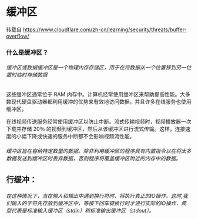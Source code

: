 # 缓冲区

转载自 https://www.cloudflare.com/zh-cn/learning/security/threats/buffer-overflow/ 

### 什么是缓冲区？

###### 缓冲区或数据缓冲区是一个物理内存存储区，用于在将数据从一个位置移到另一位置时临时存储数据

这些缓冲区通常位于 RAM 内存中。计算机经常使用缓冲区来帮助提高性能。大多数现代硬盘驱动器都利用缓冲的优势来有效地访问数据，并且许多在线服务也使用缓冲区。

[^RAM]: RAM（发音同ram），是指**随机存取存储器（random access memory，RAM）又称作“随机存储器”，是与CPU直接交换数据的内部存储器，也叫主存(内存)**。 它可以随时读写，而且速度很快，通常作为操作系统或其他正在运行中的程序的短时间临时数据存储媒介。

在线视频传送服务经常使用缓冲区以防止中断。流式传输视频时，视频播放器一次下载并存储 20％ 的视频到缓冲区，然后从该缓冲区进行流式传输。这样，连接速度的小幅下降或快速的服务中断都不会影响视频流性能。

###### 缓冲区旨在容纳特定数量的数据。除非利用缓冲区的程序具有内置指令以在将太多数据发送到缓冲区时丢弃数据，否则程序将覆盖缓冲区附近的内存中的数据。

## 行缓冲：

###### 在这种情况下，当在输入和输出中遇到换行符时，将执行真正的IO操作。这时,我们输入的字符先存放到缓冲区中，等按下回车键换行时才进行实际的IO操作．典型代表是标准输入缓冲区（stdin）和标准输出缓冲区（stdout）。